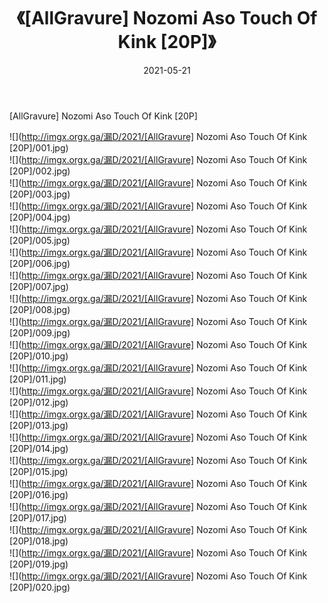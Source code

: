 ﻿---
layout: post
title:  《[AllGravure] Nozomi Aso Touch Of Kink [20P]》
date:   2021-05-21
img: http://imgx.orgx.ga/漏D/2021/[AllGravure] Nozomi Aso Touch Of Kink [20P]/000.jpg
categories: [美女, 清纯, 唯美]
---

[AllGravure] Nozomi Aso Touch Of Kink [20P]

  ![](http://imgx.orgx.ga/漏D/2021/[AllGravure] Nozomi Aso Touch Of Kink [20P]/001.jpg) <br> ![](http://imgx.orgx.ga/漏D/2021/[AllGravure] Nozomi Aso Touch Of Kink [20P]/002.jpg) <br> ![](http://imgx.orgx.ga/漏D/2021/[AllGravure] Nozomi Aso Touch Of Kink [20P]/003.jpg) <br> ![](http://imgx.orgx.ga/漏D/2021/[AllGravure] Nozomi Aso Touch Of Kink [20P]/004.jpg) <br> ![](http://imgx.orgx.ga/漏D/2021/[AllGravure] Nozomi Aso Touch Of Kink [20P]/005.jpg) <br> ![](http://imgx.orgx.ga/漏D/2021/[AllGravure] Nozomi Aso Touch Of Kink [20P]/006.jpg) <br> ![](http://imgx.orgx.ga/漏D/2021/[AllGravure] Nozomi Aso Touch Of Kink [20P]/007.jpg) <br> ![](http://imgx.orgx.ga/漏D/2021/[AllGravure] Nozomi Aso Touch Of Kink [20P]/008.jpg) <br> ![](http://imgx.orgx.ga/漏D/2021/[AllGravure] Nozomi Aso Touch Of Kink [20P]/009.jpg) <br> ![](http://imgx.orgx.ga/漏D/2021/[AllGravure] Nozomi Aso Touch Of Kink [20P]/010.jpg) <br> ![](http://imgx.orgx.ga/漏D/2021/[AllGravure] Nozomi Aso Touch Of Kink [20P]/011.jpg) <br> ![](http://imgx.orgx.ga/漏D/2021/[AllGravure] Nozomi Aso Touch Of Kink [20P]/012.jpg) <br> ![](http://imgx.orgx.ga/漏D/2021/[AllGravure] Nozomi Aso Touch Of Kink [20P]/013.jpg) <br> ![](http://imgx.orgx.ga/漏D/2021/[AllGravure] Nozomi Aso Touch Of Kink [20P]/014.jpg) <br> ![](http://imgx.orgx.ga/漏D/2021/[AllGravure] Nozomi Aso Touch Of Kink [20P]/015.jpg) <br> ![](http://imgx.orgx.ga/漏D/2021/[AllGravure] Nozomi Aso Touch Of Kink [20P]/016.jpg) <br> ![](http://imgx.orgx.ga/漏D/2021/[AllGravure] Nozomi Aso Touch Of Kink [20P]/017.jpg) <br> ![](http://imgx.orgx.ga/漏D/2021/[AllGravure] Nozomi Aso Touch Of Kink [20P]/018.jpg) <br> ![](http://imgx.orgx.ga/漏D/2021/[AllGravure] Nozomi Aso Touch Of Kink [20P]/019.jpg) <br> ![](http://imgx.orgx.ga/漏D/2021/[AllGravure] Nozomi Aso Touch Of Kink [20P]/020.jpg) <br>